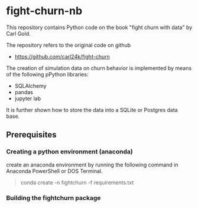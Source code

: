 # fight-churn-nb

This repository contains Python code on the book
"fight churn with data" by Carl Gold. 

The repository refers to the original code on github
* https://github.com/carl24k/fight-churn

The creation of simulation data on churn behavior is implemented by means of the following pPython libraries:
* SQLAlchemy
* pandas
* jupyter lab

It is further shown how to store the data into a SQLite or Postgres data base.

## Prerequisites
### Creating a python environment (anaconda)

create an anaconda environment by running the following command in Anaconda PowerShell or DOS Terminal.
> conda create -n fightchurn -f requirements.txt  

### Building the fightchurn package






